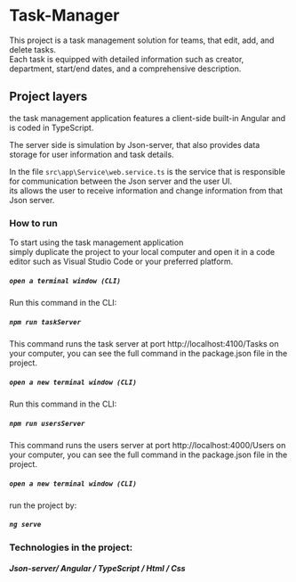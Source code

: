 # Task-Manager
This project is a task management solution for teams, that edit, add, and delete tasks.\
Each task is equipped with detailed information such as creator, department, start/end dates, and a comprehensive description.

## Project layers
the task management application features a client-side built-in Angular and is coded in TypeScript.

The server side is simulation by Json-server, that also provides data storage for user information and task details.

In the file `src\app\Service\web.service.ts` is the service that is responsible for communication between the Json server and the user UI. \
its allows the user to receive information and change information from that Json server.


### How to run
To start using the task management application\
simply duplicate the project to your local computer and open it in a code editor such as Visual Studio Code or your preferred platform.

##### `open a terminal window (CLI)`

Run this command in the CLI:
##### `npm run taskServer` 
This command runs the task server at port http://localhost:4100/Tasks on your computer, you can see the full command in the package.json file in the project.

##### `open a new terminal window (CLI)`

Run this command in the CLI:
##### `npm run usersServer`
This command runs the users server at port http://localhost:4000/Users on your computer, you can see the full command in the package.json file in the project.

##### `open a new terminal window (CLI)`
run the project by:
##### `ng serve`

### Technologies in the project:

##### Json-server/ Angular / TypeScript / Html / Css




